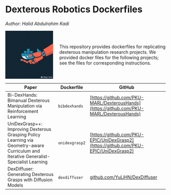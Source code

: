 <h1> Dexterous Robotics Dockerfiles </h1>

*Author: Halid Abdulrahim Kadi*


<div style="display:flex; align-items:center; gap: 20px;">
<img src="dext-docker.jpeg" alt="Description" width="150" height="150">
  <div style="flex: 1;">
    <p>This repository provides dockerfiles for replicating dexterous manipulation research projects. We provided docker files for the following projects; see the files for corresponding instructions.</p>
  </div>
  
</div>




| Paper                                                                                     | Dockerfile    | GitHub 
|------------------------------------------------------------------------------------|---------------------| -------------|
| Bi-DexHands: Bimanual Dexterous Manipulation via Reinforcement Learning                  | `bibdexhands`       | [https://github.com/PKU-MARL/DexterousHands](https://github.com/PKU-MARL/DexterousHands) |
| UniDexGrasp++: Improving Dexterous Grasping Policy Learning via Geometry-aware Curriculum and Iterative Generalist-Specialist Learning | `unidexgrasp2` | [https://github.com/PKU-EPIC/UniDexGrasp2](https://github.com/PKU-EPIC/UniDexGrasp2) |
| DexDiffuser: Generating Dexterous Grasps with Diffusion Models | `dexdiffuser` | [github.com/YuLiHN/DexDiffuser](github.com/YuLiHN/DexDiffuser)
